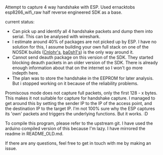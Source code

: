 Attempt to capture 4 way handshake with ESP.
Used ernacktobs esp8266_wifi_raw half reverse engineered SDK as a base.

current status:
- Can pick up and identify all 4 handshake packets and dump them into serial. This can be analysed with wireshark.
- I estimate around 40% of packages are not picked up by ESP. I have no solution for this, I assume building your own full stack on one of the NOSDK builds ([Cnlohr's](https://github.com/cnlohr/nosdk8266), [ba0sh1's](https://github.com/pvvx/SDKnoWiFi)) is the only way around it.
- Cannot send deauth package on this version of the SDK. They started blocking deauth packets in an older version of the SDK. There is already enough information about that on the internet so I won't go more indepth here.
- The plan was to store the handshake in the EEPROM for later analysis. But i stopped working on it because of the reliability problems.

Promiscous mode does not capture full packets, only the first 128 - x bytes. This makes it not suitable for capture for handshake capture. I managed to get around this by setting the sender IP to the IP of the access point, and the destination IP to the target IP. I'm not 100% sure why the ESP captures its 'own' packets and triggers the underlying functions. But it works. :D

To compile this program, please refer to the upstream git. I have used the arduino compiled version of this because I'm lazy. I have mirrored the readme in README_OLD.md.

If there are any questions, feel free to get in touch with me by making an issue.